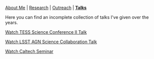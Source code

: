 [About Me](/about.md) | [Research](/research.md) | [Outreach](/outreach.md) | [__Talks__](/talks.md)

Here you can find an incomplete collection of talks I've given over the years.


[Watch TESS Science Conference II Talk](https://youtu.be/33FQlKT_NSs?t=4113)

[Watch LSST AGN Science Collaboration Talk](https://youtu.be/Z2jVOPV_Ra0?t=1525)

[Watch Caltech Seminar](https://youtu.be/dah-HsGfUMk)

